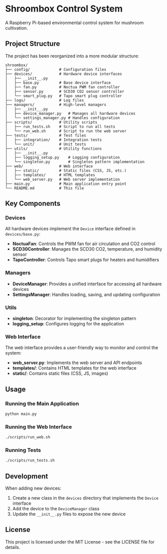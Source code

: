 # Shroombox Control System

A Raspberry Pi-based environmental control system for mushroom cultivation.

## Project Structure

The project has been reorganized into a more modular structure:

```
shroombox/
├── config/             # Configuration files
├── devices/            # Hardware device interfaces
│   ├── __init__.py
│   ├── base.py         # Base device interface
│   ├── fan.py          # Noctua PWM fan controller
│   ├── sensor.py       # SCD30 CO2 sensor controller
│   └── smart_plug.py   # Tapo smart plug controller
├── logs/               # Log files
├── managers/           # High-level managers
│   ├── __init__.py
│   ├── device_manager.py   # Manages all hardware devices
│   └── settings_manager.py # Handles configuration
├── scripts/            # Utility scripts
│   ├── run_tests.sh    # Script to run all tests
│   └── run_web.sh      # Script to run the web server
├── tests/              # Test files
│   ├── integration/    # Integration tests
│   └── unit/           # Unit tests
├── utils/              # Utility functions
│   ├── __init__.py
│   ├── logging_setup.py    # Logging configuration
│   └── singleton.py        # Singleton pattern implementation
├── web/                # Web interface
│   ├── static/         # Static files (CSS, JS, etc.)
│   ├── templates/      # HTML templates
│   └── web_server.py   # Web server implementation
├── main.py             # Main application entry point
└── README.md           # This file
```

## Key Components

### Devices

All hardware devices implement the `Device` interface defined in `devices/base.py`:

- **NoctuaFan**: Controls the PWM fan for air circulation and CO2 control
- **SCD30Controller**: Manages the SCD30 CO2, temperature, and humidity sensor
- **TapoController**: Controls Tapo smart plugs for heaters and humidifiers

### Managers

- **DeviceManager**: Provides a unified interface for accessing all hardware devices
- **SettingsManager**: Handles loading, saving, and updating configuration

### Utils

- **singleton**: Decorator for implementing the singleton pattern
- **logging_setup**: Configures logging for the application

### Web Interface

The web interface provides a user-friendly way to monitor and control the system:

- **web_server.py**: Implements the web server and API endpoints
- **templates/**: Contains HTML templates for the web interface
- **static/**: Contains static files (CSS, JS, images)

## Usage

### Running the Main Application

```bash
python main.py
```

### Running the Web Interface

```bash
./scripts/run_web.sh
```

### Running Tests

```bash
./scripts/run_tests.sh
```

## Development

When adding new devices:

1. Create a new class in the `devices` directory that implements the `Device` interface
2. Add the device to the `DeviceManager` class
3. Update the `__init__.py` files to expose the new device

## License

This project is licensed under the MIT License - see the LICENSE file for details. 